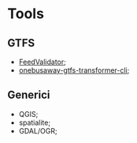 
# Tools

## GTFS
- [FeedValidator](https://github.com/google/transitfeed/wiki/FeedValidator);
- [onebusaway-gtfs-transformer-cli](http://developer.onebusaway.org/modules/onebusaway-gtfs-modules/1.3.4-SNAPSHOT/onebusaway-gtfs-transformer-cli.html);

## Generici
- QGIS;
- spatialite;
- GDAL/OGR;
